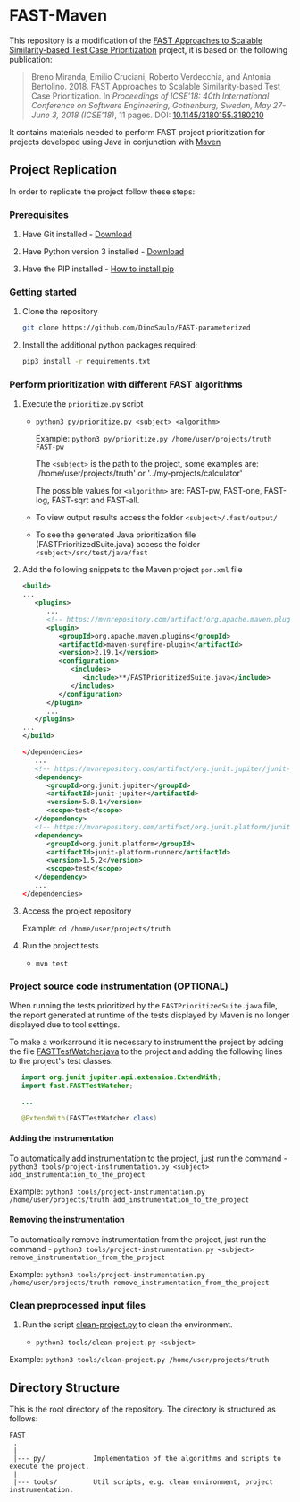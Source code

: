 # FAST-Maven

This repository is a modification of the [FAST Approaches to Scalable Similarity-based Test Case Prioritization](https://github.com/icse18-FAST/FAST) project, it is based on the following publication:

> Breno Miranda, Emilio Cruciani, Roberto Verdecchia, and Antonia Bertolino. 2018. FAST Approaches to Scalable Similarity-based Test Case Prioritization. In *Proceedings of ICSE’18: 40th International Conference on Software Engineering, Gothenburg, Sweden, May 27-June 3, 2018 (ICSE’18)*, 11 pages. DOI: [10.1145/3180155.3180210](http://dx.doi.org/10.1145/3180155.3180210)


It contains materials needed to perform FAST project prioritization for projects developed using Java in conjunction with [Maven](https://maven.apache.org/)


Project Replication
---------------
In order to replicate the project follow these steps:

### Prerequisites

1. Have Git installed - [Download](https://git-scm.com/downloads)

2. Have Python version 3 installed - [Download](https://www.python.org/downloads/)

3. Have the PIP installed - [How to install pip](https://pip.pypa.io/en/stable/cli/pip_install/)

### Getting started

1. Clone the repository
   ```bash
   git clone https://github.com/DinoSaulo/FAST-parameterized
   ```

2. Install the additional python packages required:
   ```bash
   pip3 install -r requirements.txt
   ```

### Perform prioritization with different FAST algorithms

1. Execute the `prioritize.py` script
   - `python3 py/prioritize.py <subject> <algorithm>`

      Example: `python3 py/prioritize.py /home/user/projects/truth FAST-pw`

      The `<subject>` is the path to the project, some examples are: '/home/user/projects/truth' or '../my-projects/calculator'

      The possible values for `<algorithm>` are: FAST-pw, FAST-one, FAST-log, FAST-sqrt and FAST-all.

   - To view output results access the folder `<subject>/.fast/output/`

   - To see the generated Java prioritization file (FASTPrioritizedSuite.java) access the folder `<subject>/src/test/java/fast`

2. Add the following snippets to the Maven project `pon.xml` file

   ```xml
   <build>
   ...
      <plugins>
         ...
         <!-- https://mvnrepository.com/artifact/org.apache.maven.plugins/maven-surefire-plugin -->
         <plugin>
            <groupId>org.apache.maven.plugins</groupId>
            <artifactId>maven-surefire-plugin</artifactId>
            <version>2.19.1</version>
            <configuration>
               <includes>
                  <include>**/FASTPrioritizedSuite.java</include>
               </includes>
            </configuration>
         </plugin>
         ...
      </plugins>
   ...
   </build>
   ```

   ```xml
   </dependencies>
      ...
      <!-- https://mvnrepository.com/artifact/org.junit.jupiter/junit-jupiter -->
      <dependency>
         <groupId>org.junit.jupiter</groupId>
         <artifactId>junit-jupiter</artifactId>
         <version>5.8.1</version>
         <scope>test</scope>
      </dependency>
      <!-- https://mvnrepository.com/artifact/org.junit.platform/junit-platform-runner -->
      <dependency>
         <groupId>org.junit.platform</groupId>
         <artifactId>junit-platform-runner</artifactId>
         <version>1.5.2</version>
         <scope>test</scope>
      </dependency>
      ...
   </dependencies>
   ```

3. Access the project repository

   Example: `cd /home/user/projects/truth`

4. Run the project tests

   - `mvn test`

### Project source code instrumentation (OPTIONAL)
   When running the tests prioritized by the `FASTPrioritizedSuite.java` file, the report generated at runtime of the tests displayed by Maven is no longer displayed due to tool settings.

   To make a workarround it is necessary to instrument the project by adding the file [FASTTestWatcher.java](tools/TestWatcher/FASTTestWatcher.java) to the project and adding the following lines to the project's test classes:

   ```java
      import org.junit.jupiter.api.extension.ExtendWith;
      import fast.FASTTestWatcher;

      ...

      @ExtendWith(FASTTestWatcher.class)
   ```

   #### Adding the instrumentation

   To automatically add instrumentation to the project, just run the command
    - `python3 tools/project-instrumentation.py <subject> add_instrumentation_to_the_project`

   Example: `python3 tools/project-instrumentation.py /home/user/projects/truth add_instrumentation_to_the_project`

   #### Removing the instrumentation

   To automatically remove instrumentation from the project, just run the command
    - `python3 tools/project-instrumentation.py <subject> remove_instrumentation_from_the_project`

   Example: `python3 tools/project-instrumentation.py /home/user/projects/truth remove_instrumentation_from_the_project`

### Clean preprocessed input files

 1. Run the script [clean-project.py](/tools/clean-project.py) to clean the environment.

    - `python3 tools/clean-project.py <subject>`

   Example: `python3 tools/clean-project.py /home/user/projects/truth`


Directory Structure
---------------
This is the root directory of the repository. The directory is structured as follows:

    FAST
     .
     |
     |--- py/            Implementation of the algorithms and scripts to execute the project.
     |
     |--- tools/         Util scripts, e.g. clean environment, project instrumentation.
